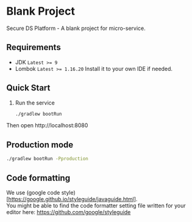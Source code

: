 # Blank Project
Secure DS Platform - A blank project for micro-service.

## Requirements
* JDK `Latest >= 9`
* Lombok `Latest >= 1.16.20` Install it to your own IDE if needed.

## Quick Start
1. Run the service
    ```bash
    ./gradlew bootRun
    ```

Then open http://localhost:8080

## Production mode

```bash
./gradlew bootRun -Pproduction
```

## Code formatting
We use (google code style)[https://google.github.io/styleguide/javaguide.html].  
You might be able to find the code formatter setting file written for your editor here: https://github.com/google/styleguide

